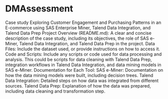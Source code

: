 # DMAssessment
Case study Exploring Customer Engagement and Purchasing Patterns in an E-commerce using SAS Enterprise Miner, Talend Data Integration, and Talend Data Prep
Project Overview (README.md): A clear and concise description of the case study, including its objectives, the role of SAS e-Miner, Talend Data Integration, and Talend Data Prep in the project.
Data Files: Include the dataset used, or provide instructions on how to access it. 
​Code and Scripts: Include any scripts or code used for data processing and analysis. This could be scripts for data cleaning with Talend Data Prep, integration workflows in Talend Data Integration, and data mining models in SAS e-Miner.
Documentation for Each Tool:
SAS e-Miner: Documentation on how the data mining models were built, including decision trees.
Talend Data Integration: Detailed steps on how data was integrated from different sources.
Talend Data Prep: Explanation of how the data was prepared, including data cleaning and transformation step.
